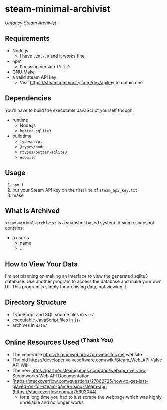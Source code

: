 # steam-minimal-archivist

*Unfancy Steam Archivist*

## Requirements

- Node.js
   - I have `v20.7.0` and it works fine
- npm
   - I'm using version `10.1.0`
- GNU Make
- a valid steam API key
   - Visit https://steamcommunity.com/dev/apikey to obtain one

## Dependencies

You'll have to build the executable JavaScript yourself though.

- runtime
   - Node.js
   - `better-sqlite3`
- buildtime
   - `typescript`
   - `@types/node`
   - `@types/better-sqlite3`
   - `esbuild`

## Usage

1. `npm i`
1. put your Steam API key on the first line of `steam_api_key.txt`
2. make

## What is Archived

`steam-minimal-archivist` is a snapshot based system. A single snapshot contains:

- a user's
   - name
   - ...

## How to View Your Data

I'm not planning on making an interface to view the generated sqlite3 database. Use another program to access the database and make your own UI. This program is simply for archiving data, not viewing it.

## Directory Structure

- TypeScript and SQL source files in `src/`
- executable JavaScript files in `js/`
- archives in `data/`

<h2>Online Resources Used <sup>(Thank You)</sup></h2>

- The venerable https://steamwebapi.azurewebsites.net website
- The old https://developer.valvesoftware.com/wiki/Steam_Web_API Valve API Wiki
- The new https://partner.steamgames.com/doc/webapi_overview Steamworks Web API Documentation
- [https://stackoverflow.com/questions/27862725/how-to-get-last-played-on-for-steam-game-using-steam-api](https://stackoverflow.com/a/75693044)
   - for a long time you had to just scrape the webpage which was highly unreliable and no longer works
